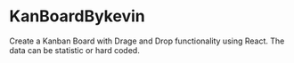 # KanBoardBykevin
Create a Kanban Board with Drage and Drop functionality using React.
The data can be statistic or hard coded. 
